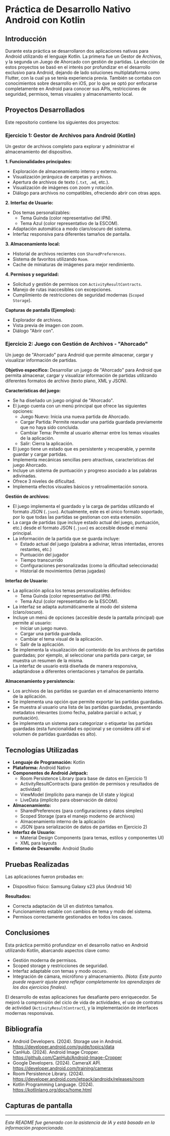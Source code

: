 # Práctica de Desarrollo Nativo Android con Kotlin

## Introducción

Durante esta práctica se desarrollaron dos aplicaciones nativas para Android utilizando el lenguaje Kotlin. La primera fue un Gestor de Archivos, y la segunda un Juego de Ahorcado con gestión de partidas. La elección de estos proyectos se basó en el interés por profundizar en el desarrollo exclusivo para Android, dejando de lado soluciones multiplataforma como Flutter, con la cual ya se tenía experiencia previa. También se contaba con conocimientos sobre desarrollo en iOS, por lo que se optó por enfocarse completamente en Android para conocer sus APIs, restricciones de seguridad, permisos, temas visuales y almacenamiento local.

## Proyectos Desarrollados

Este repositorio contiene los siguientes dos proyectos:

### Ejercicio 1: Gestor de Archivos para Android (Kotlin)

Un gestor de archivos completo para explorar y administrar el almacenamiento del dispositivo.

**1. Funcionalidades principales:**
* Exploración de almacenamiento interno y externo.
* Visualización jerárquica de carpetas y archivos.
* Apertura de archivos de texto (`.txt`, `.md`, etc.).
* Visualización de imágenes con zoom y rotación.
* Diálogo para archivos no compatibles, ofreciendo abrir con otras apps.

**2. Interfaz de Usuario:**
* Dos temas personalizables:
    * Tema Guinda (color representativo del IPN).
    * Tema Azul (color representativo de la ESCOM).
* Adaptación automática a modo claro/oscuro del sistema.
* Interfaz responsiva para diferentes tamaños de pantalla.

**3. Almacenamiento local:**
* Historial de archivos recientes con `SharedPreferences`.
* Sistema de favoritos utilizando `Room`.
* Cache de miniaturas de imágenes para mejor rendimiento.

**4. Permisos y seguridad:**
* Solicitud y gestión de permisos con `ActivityResultContracts`.
* Manejo de rutas inaccesibles con excepciones.
* Cumplimiento de restricciones de seguridad modernas (`Scoped Storage`).

**Capturas de pantalla (Ejemplos):**
* Explorador de archivos.
* Vista previa de imagen con zoom.
* Diálogo "Abrir con".

### Ejercicio 2: Juego con Gestión de Archivos - "Ahorcado"

Un juego de "Ahorcado" para Android que permite almacenar, cargar y visualizar información de partidas.

**Objetivo específico:**
Desarrollar un juego de "Ahorcado" para Android que permita almacenar, cargar y visualizar información de partidas utilizando diferentes formatos de archivo (texto plano, XML y JSON).

**Características del juego:**
* Se ha diseñado un juego original de "Ahorcado".
* El juego cuenta con un menú principal que ofrece las siguientes opciones:
    * Juego Nuevo: Inicia una nueva partida de Ahorcado.
    * Cargar Partida: Permite reanudar una partida guardada previamente que no haya sido concluida.
    * Cambiar Tema: Permite al usuario alternar entre los temas visuales de la aplicación.
    * Salir: Cierra la aplicación.
* El juego tiene un estado que es persistente y recuperable, y permite guardar y cargar partidas.
* Implementa mecánicas sencillas pero atractivas, características del juego Ahorcado.
* Incluye un sistema de puntuación y progreso asociado a las palabras adivinadas.
* Ofrece 3 niveles de dificultad.
* Implementa efectos visuales básicos y retroalimentación sonora.

**Gestión de archivos:**
* El juego implementa el guardado y la carga de partidas utilizando el formato JSON (`.json`). Actualmente, este es el único formato soportado, por lo que todas las partidas se gestionan con esta extensión.
* La carga de partidas (que incluye estado actual del juego, puntuación, etc.) desde el formato JSON (`.json`) es accesible desde el menú principal.
* La información de la partida que se guarda incluye:
    * Estado actual del juego (palabra a adivinar, letras intentadas, errores restantes, etc.)
    * Puntuación del jugador
    * Tiempo transcurrido
    * Configuraciones personalizadas (como la dificultad seleccionada)
    * Historial de movimientos (letras jugadas)

**Interfaz de Usuario:**
* La aplicación aplica los temas personalizables definidos:
    * Tema Guinda (color representativo del IPN).
    * Tema Azul (color representativo de la ESCOM).
* La interfaz se adapta automáticamente al modo del sistema (claro/oscuro).
* Incluye un menú de opciones (accesible desde la pantalla principal) que permite al usuario:
    * Iniciar un juego nuevo.
    * Cargar una partida guardada.
    * Cambiar el tema visual de la aplicación.
    * Salir de la aplicación.
* Se implementa la visualización del contenido de los archivos de partidas guardadas; por ejemplo, al seleccionar una partida para cargar, se muestra un resumen de la misma.
* La interfaz de usuario está diseñada de manera responsiva, adaptándose a diferentes orientaciones y tamaños de pantalla.

**Almacenamiento y persistencia:**
* Los archivos de las partidas se guardan en el almacenamiento interno de la aplicación.
* Se implementa una opción que permite exportar las partidas guardadas.
* Se muestra al usuario una lista de las partidas guardadas, presentando metadatos relevantes (como fecha, palabra parcial o actual, y puntuación).
* Se implementa un sistema para categorizar o etiquetar las partidas guardadas (esta funcionalidad es opcional y se considera útil si el volumen de partidas guardadas es alto).

## Tecnologías Utilizadas

* **Lenguaje de Programación:** Kotlin
* **Plataforma:** Android Nativo
* **Componentes de Android Jetpack:**
    * Room Persistence Library (para base de datos en Ejercicio 1)
    * ActivityResultContracts (para gestión de permisos y resultados de actividad)
    * ViewModel (implícito para manejo de UI state y lógica)
    * LiveData (implícito para observación de datos)
* **Almacenamiento:**
    * SharedPreferences (para configuraciones y datos simples)
    * Scoped Storage (para el manejo moderno de archivos)
    * Almacenamiento interno de la aplicación
    * JSON (para serialización de datos de partidas en Ejercicio 2)
* **Interfaz de Usuario:**
    * Material Design Components (para temas, estilos y componentes UI)
    * XML para layouts
* **Entorno de Desarrollo:** Android Studio

## Pruebas Realizadas

Las aplicaciones fueron probadas en:
* Dispositivo físico: Samsung Galaxy s23 plus (Android 14)

**Resultados:**
* Correcta adaptación de UI en distintos tamaños.
* Funcionamiento estable con cambios de tema y modo del sistema.
* Permisos correctamente gestionados en todos los casos.

## Conclusiones

Esta práctica permitió profundizar en el desarrollo nativo en Android utilizando Kotlin, abarcando aspectos clave como:
* Gestión moderna de permisos.
* Scoped storage y restricciones de seguridad.
* Interfaz adaptable con temas y modo oscuro.
* Integración de cámara, micrófono y almacenamiento. *(Nota: Este punto puede requerir ajuste para reflejar completamente los aprendizajes de los dos ejercicios finales).*

El desarrollo de estas aplicaciones fue desafiante pero enriquecedor. Se mejoró la comprensión del ciclo de vida de actividades, el uso de contratos de actividad (`ActivityResultContract`), y la implementación de interfaces modernas responsivas.

## Bibliografía
* Android Developers. (2024). Storage use in Android. https://developer.android.com/guide/topics/data
* CanHub. (2024). Android Image Cropper. https://github.com/CanHub/Android-Image-Cropper
* Google Developers. (2024). CameraX API. https://developer.android.com/training/camerax
* Room Persistence Library. (2024). https://developer.android.com/jetpack/androidx/releases/room
* Kotlin Programming Language. (2024). https://kotlinlang.org/docs/home.html

## Capturas de pantalla
<!-- add images -->

---

*Este README fue generado con la asistencia de IA y está basado en la información proporcionada.*